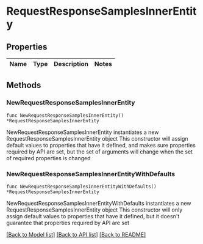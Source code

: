 # RequestResponseSamplesInnerEntity

## Properties

Name | Type | Description | Notes
------------ | ------------- | ------------- | -------------

## Methods

### NewRequestResponseSamplesInnerEntity

`func NewRequestResponseSamplesInnerEntity() *RequestResponseSamplesInnerEntity`

NewRequestResponseSamplesInnerEntity instantiates a new RequestResponseSamplesInnerEntity object
This constructor will assign default values to properties that have it defined,
and makes sure properties required by API are set, but the set of arguments
will change when the set of required properties is changed

### NewRequestResponseSamplesInnerEntityWithDefaults

`func NewRequestResponseSamplesInnerEntityWithDefaults() *RequestResponseSamplesInnerEntity`

NewRequestResponseSamplesInnerEntityWithDefaults instantiates a new RequestResponseSamplesInnerEntity object
This constructor will only assign default values to properties that have it defined,
but it doesn't guarantee that properties required by API are set


[[Back to Model list]](../README.md#documentation-for-models) [[Back to API list]](../README.md#documentation-for-api-endpoints) [[Back to README]](../README.md)


